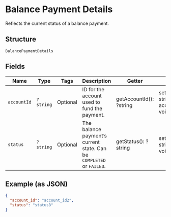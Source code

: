 
# Balance Payment Details

Reflects the current status of a balance payment.

## Structure

`BalancePaymentDetails`

## Fields

| Name | Type | Tags | Description | Getter | Setter |
|  --- | --- | --- | --- | --- | --- |
| `accountId` | `?string` | Optional | ID for the account used to fund the payment. | getAccountId(): ?string | setAccountId(?string accountId): void |
| `status` | `?string` | Optional | The balance payment’s current state. Can be `COMPLETED` or `FAILED`. | getStatus(): ?string | setStatus(?string status): void |

## Example (as JSON)

```json
{
  "account_id": "account_id2",
  "status": "status8"
}
```

